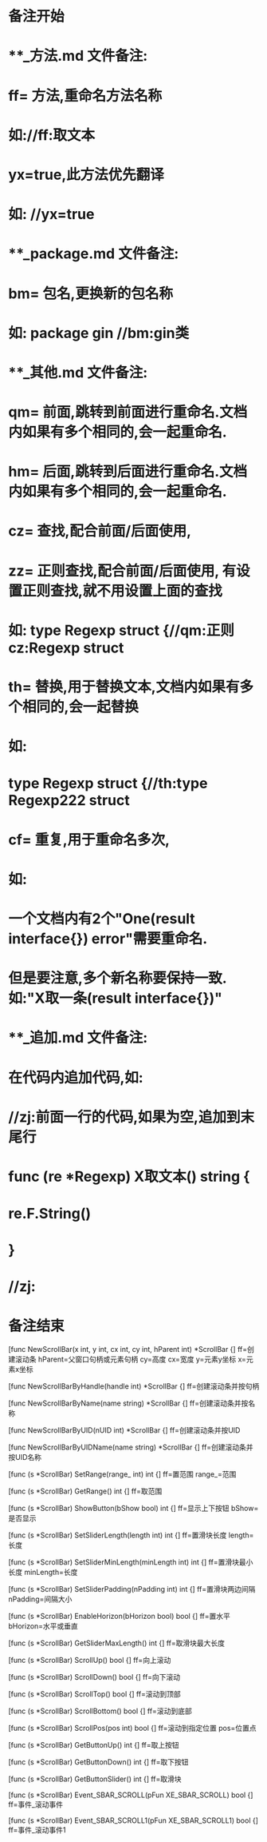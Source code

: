 # 备注开始
# **_方法.md 文件备注:
# ff= 方法,重命名方法名称
# 如://ff:取文本
#
# yx=true,此方法优先翻译
# 如: //yx=true

# **_package.md 文件备注:
# bm= 包名,更换新的包名称 
# 如: package gin //bm:gin类

# **_其他.md 文件备注:
# qm= 前面,跳转到前面进行重命名.文档内如果有多个相同的,会一起重命名.
# hm= 后面,跳转到后面进行重命名.文档内如果有多个相同的,会一起重命名.
# cz= 查找,配合前面/后面使用,
# zz= 正则查找,配合前面/后面使用, 有设置正则查找,就不用设置上面的查找
# 如: type Regexp struct {//qm:正则 cz:Regexp struct
#
# th= 替换,用于替换文本,文档内如果有多个相同的,会一起替换
# 如:
# type Regexp struct {//th:type Regexp222 struct
#
# cf= 重复,用于重命名多次,
# 如: 
# 一个文档内有2个"One(result interface{}) error"需要重命名.
# 但是要注意,多个新名称要保持一致. 如:"X取一条(result interface{})"

# **_追加.md 文件备注:
# 在代码内追加代码,如:
# //zj:前面一行的代码,如果为空,追加到末尾行
# func (re *Regexp) X取文本() string { 
# re.F.String()
# }
# //zj:
# 备注结束

[func NewScrollBar(x int, y int, cx int, cy int, hParent int) *ScrollBar {]
ff=创建滚动条
hParent=父窗口句柄或元素句柄
cy=高度
cx=宽度
y=元素y坐标
x=元素x坐标

[func NewScrollBarByHandle(handle int) *ScrollBar {]
ff=创建滚动条并按句柄

[func NewScrollBarByName(name string) *ScrollBar {]
ff=创建滚动条并按名称

[func NewScrollBarByUID(nUID int) *ScrollBar {]
ff=创建滚动条并按UID

[func NewScrollBarByUIDName(name string) *ScrollBar {]
ff=创建滚动条并按UID名称

[func (s *ScrollBar) SetRange(range_ int) int {]
ff=置范围
range_=范围

[func (s *ScrollBar) GetRange() int {]
ff=取范围

[func (s *ScrollBar) ShowButton(bShow bool) int {]
ff=显示上下按钮
bShow=是否显示

[func (s *ScrollBar) SetSliderLength(length int) int {]
ff=置滑块长度
length=长度

[func (s *ScrollBar) SetSliderMinLength(minLength int) int {]
ff=置滑块最小长度
minLength=长度

[func (s *ScrollBar) SetSliderPadding(nPadding int) int {]
ff=置滑块两边间隔
nPadding=间隔大小

[func (s *ScrollBar) EnableHorizon(bHorizon bool) bool {]
ff=置水平
bHorizon=水平或垂直

[func (s *ScrollBar) GetSliderMaxLength() int {]
ff=取滑块最大长度

[func (s *ScrollBar) ScrollUp() bool {]
ff=向上滚动

[func (s *ScrollBar) ScrollDown() bool {]
ff=向下滚动

[func (s *ScrollBar) ScrollTop() bool {]
ff=滚动到顶部

[func (s *ScrollBar) ScrollBottom() bool {]
ff=滚动到底部

[func (s *ScrollBar) ScrollPos(pos int) bool {]
ff=滚动到指定位置
pos=位置点

[func (s *ScrollBar) GetButtonUp() int {]
ff=取上按钮

[func (s *ScrollBar) GetButtonDown() int {]
ff=取下按钮

[func (s *ScrollBar) GetButtonSlider() int {]
ff=取滑块

[func (s *ScrollBar) Event_SBAR_SCROLL(pFun XE_SBAR_SCROLL) bool {]
ff=事件_滚动事件

[func (s *ScrollBar) Event_SBAR_SCROLL1(pFun XE_SBAR_SCROLL1) bool {]
ff=事件_滚动事件1
